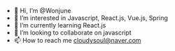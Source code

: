- 👋 Hi, I’m @Wonjune
- 👀 I’m interested in Javascript, React.js, Vue.js, Spring
- 🌱 I’m currently learning React.js
- 💞️ I’m looking to collaborate on javascript
- 📫 How to reach me cloudysoul@naver.com
